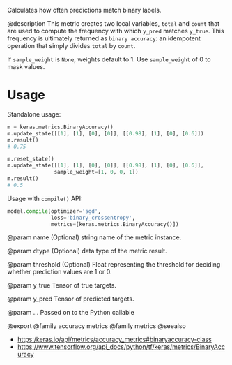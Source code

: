 Calculates how often predictions match binary labels.

@description
This metric creates two local variables, `total` and `count` that are used
to compute the frequency with which `y_pred` matches `y_true`. This
frequency is ultimately returned as `binary accuracy`: an idempotent
operation that simply divides `total` by `count`.

If `sample_weight` is `None`, weights default to 1.
Use `sample_weight` of 0 to mask values.

# Usage
Standalone usage:

```python
m = keras.metrics.BinaryAccuracy()
m.update_state([[1], [1], [0], [0]], [[0.98], [1], [0], [0.6]])
m.result()
# 0.75
```

```python
m.reset_state()
m.update_state([[1], [1], [0], [0]], [[0.98], [1], [0], [0.6]],
               sample_weight=[1, 0, 0, 1])
m.result()
# 0.5
```

Usage with `compile()` API:

```python
model.compile(optimizer='sgd',
              loss='binary_crossentropy',
              metrics=[keras.metrics.BinaryAccuracy()])
```

@param name
(Optional) string name of the metric instance.

@param dtype
(Optional) data type of the metric result.

@param threshold
(Optional) Float representing the threshold for deciding
whether prediction values are 1 or 0.

@param y_true
Tensor of true targets.

@param y_pred
Tensor of predicted targets.

@param ...
Passed on to the Python callable

@export
@family accuracy metrics
@family metrics
@seealso
+ <https:/keras.io/api/metrics/accuracy_metrics#binaryaccuracy-class>
+ <https://www.tensorflow.org/api_docs/python/tf/keras/metrics/BinaryAccuracy>
